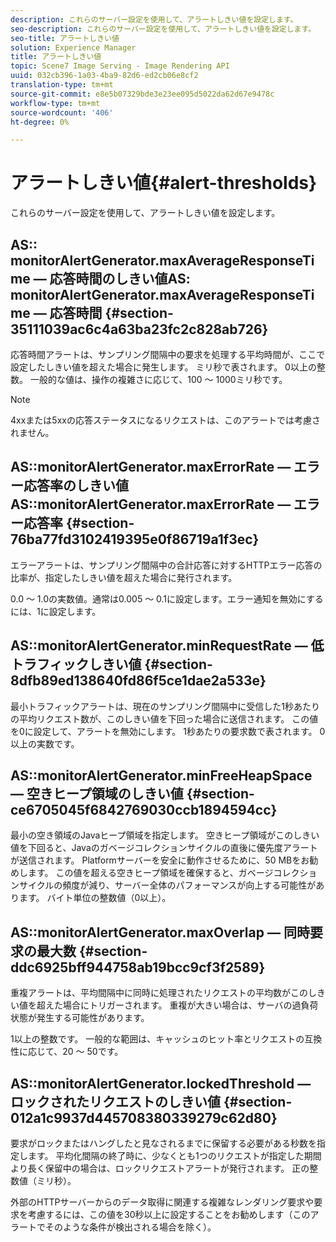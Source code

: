 ```yaml
---
description: これらのサーバー設定を使用して、アラートしきい値を設定します。
seo-description: これらのサーバー設定を使用して、アラートしきい値を設定します。
seo-title: アラートしきい値
solution: Experience Manager
title: アラートしきい値
topic: Scene7 Image Serving - Image Rendering API
uuid: 032cb396-1a03-4ba9-82d6-ed2cb06e8cf2
translation-type: tm+mt
source-git-commit: e8e5b07329bde3e23ee095d5022da62d67e9478c
workflow-type: tm+mt
source-wordcount: '406'
ht-degree: 0%

---
```



# アラートしきい値{#alert-thresholds}

これらのサーバー設定を使用して、アラートしきい値を設定します。

## AS:: monitorAlertGenerator.maxAverageResponseTime — 応答時間のしきい値AS: monitorAlertGenerator.maxAverageResponseTime — 応答時間 {#section-35111039ac6c4a63ba23fc2c828ab726}

応答時間アラートは、サンプリング間隔中の要求を処理する平均時間が、ここで設定したしきい値を超えた場合に発生します。 ミリ秒で表されます。 0以上の整数。 一般的な値は、操作の複雑さに応じて、100 ～ 1000ミリ秒です。

>[!NOTE]
>
>4xxまたは5xxの応答ステータスになるリクエストは、このアラートでは考慮されません。

## AS::monitorAlertGenerator.maxErrorRate — エラー応答率のしきい値AS::monitorAlertGenerator.maxErrorRate — エラー応答率 {#section-76ba77fd3102419395e0f86719a1f3ec}

エラーアラートは、サンプリング間隔中の合計応答に対するHTTPエラー応答の比率が、指定したしきい値を超えた場合に発行されます。

0.0 ～ 1.0の実数値。通常は0.005 ～ 0.1に設定します。エラー通知を無効にするには、1に設定します。

## AS::monitorAlertGenerator.minRequestRate — 低トラフィックしきい値 {#section-8dfb89ed138640fd86f5ce1dae2a533e}

最小トラフィックアラートは、現在のサンプリング間隔中に受信した1秒あたりの平均リクエスト数が、このしきい値を下回った場合に送信されます。 この値を0に設定して、アラートを無効にします。 1秒あたりの要求数で表されます。 0以上の実数です。

## AS::monitorAlertGenerator.minFreeHeapSpace — 空きヒープ領域のしきい値 {#section-ce6705045f6842769030ccb1894594cc}

最小の空き領域のJavaヒープ領域を指定します。 空きヒープ領域がこのしきい値を下回ると、Javaのガベージコレクションサイクルの直後に優先度アラートが送信されます。 Platformサーバーを安全に動作させるために、50 MBをお勧めします。 この値を超える空きヒープ領域を確保すると、ガベージコレクションサイクルの頻度が減り、サーバー全体のパフォーマンスが向上する可能性があります。 バイト単位の整数値（0以上）。

## AS::monitorAlertGenerator.maxOverlap — 同時要求の最大数 {#section-ddc6925bff944758ab19bcc9cf3f2589}

重複アラートは、平均間隔中に同時に処理されたリクエストの平均数がこのしきい値を超えた場合にトリガーされます。 重複が大きい場合は、サーバの過負荷状態が発生する可能性があります。

1以上の整数です。 一般的な範囲は、キャッシュのヒット率とリクエストの互換性に応じて、20 ～ 50です。

## AS::monitorAlertGenerator.lockedThreshold — ロックされたリクエストのしきい値 {#section-012a1c9937d445708380339279c62d80}

要求がロックまたはハングしたと見なされるまでに保留する必要がある秒数を指定します。 平均化間隔の終了時に、少なくとも1つのリクエストが指定した期間より長く保留中の場合は、ロックリクエストアラートが発行されます。 正の整数値（ミリ秒）。

外部のHTTPサーバーからのデータ取得に関連する複雑なレンダリング要求や要求を考慮するには、この値を30秒以上に設定することをお勧めします（このアラートでそのような条件が検出される場合を除く）。
